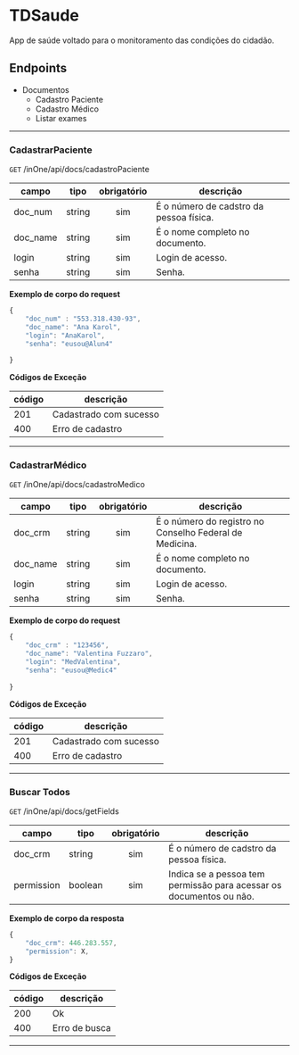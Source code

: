# TDSaude
App de saúde voltado para o monitoramento das condições do cidadão.

## Endpoints
- Documentos
    - Cadastro Paciente
    - Cadastro Médico   
    - Listar exames
---

### CadastrarPaciente
`GET` /inOne/api/docs/cadastroPaciente

| campo | tipo | obrigatório | descrição
|-------|------|:-------------:|--
| doc_num | string | sim | É o número de cadstro da pessoa física.
| doc_name | string | sim | É o nome completo no documento.
| login | string | sim | Login de acesso.
| senha | string | sim | Senha.


**Exemplo de corpo do request**

```js
{
    "doc_num" : "553.318.430-93",
    "doc_name": "Ana Karol",
    "login": "AnaKarol",
    "senha": "eusou@Alun4"
    
}
```

**Códigos de Exceção**

| código | descrição 
|-|-
| 201 | Cadastrado com sucesso
| 400 | Erro de cadastro

---

### CadastrarMédico
`GET` /inOne/api/docs/cadastroMedico

| campo | tipo | obrigatório | descrição
|-------|------|:-------------:|--
| doc_crm | string | sim | É o número do registro no Conselho Federal de Medicina.
| doc_name | string | sim | É o nome completo no documento.
| login | string | sim | Login de acesso.
| senha | string | sim | Senha.


**Exemplo de corpo do request**

```js
{
    "doc_crm" : "123456",
    "doc_name": "Valentina Fuzzaro",
    "login": "MedValentina",
    "senha": "eusou@Medic4"
    
}
```

**Códigos de Exceção**

| código | descrição 
|-|-
| 201 | Cadastrado com sucesso
| 400 | Erro de cadastro

---
### Buscar Todos
`GET` /inOne/api/docs/getFields

| campo | tipo | obrigatório | descrição
|-------|------|:-------------:|--
| doc_crm | string | sim |  É o número de cadstro da pessoa física.
| permission | boolean | sim | Indica se a pessoa tem permissão para acessar os documentos ou não.

**Exemplo de corpo da resposta**

```js
{
    "doc_crm": 446.283.557,
    "permission": X,
}
```

**Códigos de Exceção**

| código | descrição 
|-|-
| 200 | Ok
| 400 | Erro de busca

---
